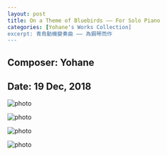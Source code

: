 ```yaml
---
layout: post
title: On a Theme of Bluebirds –– For Solo Piano
categories: [Yohane's Works Collection]
excerpt: 青鳥動機變奏曲 —— 為鋼琴而作
---
```

## Composer: Yohane

## Date: 19 Dec, 2018

![photo](/maples/assets/Bluebirds/1.png)

![photo](/maples/assets/Bluebirds/2.png)

![photo](/maples/assets/Bluebirds/3.png)

![photo](/maples/assets/Bluebirds/4.png)